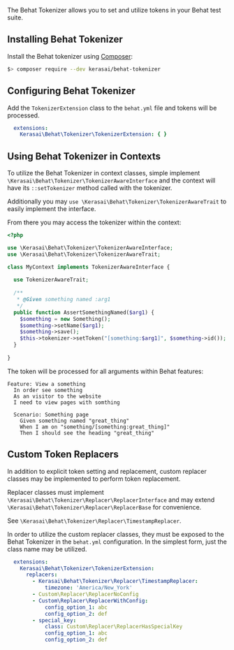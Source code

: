 The Behat Tokenizer allows you to set and utilize tokens in your Behat test 
suite.

Installing Behat Tokenizer
--------------------------

Install the Behat tokenizer using [Composer](https://getcomposer.org):

```bash
$> composer require --dev kerasai/behat-tokenizer
```

Configuring Behat Tokenizer
---------------------------

Add the `TokenizerExtension` class to the `behat.yml` file and tokens will be 
processed.

```yaml
  extensions:
    Kerasai\Behat\Tokenizer\TokenizerExtension: { }
```


Using Behat Tokenizer in Contexts
---------------------------------

To utilize the Behat Tokenizer in context classes, simple implement `\Kerasai\Behat\Tokenizer\TokenizerAwareInterface`
and the context will have its `::setTokenizer` method called with the tokenizer.

Additionally you may `use \Kerasai\Behat\Tokenizer\TokenizerAwareTrait` to 
easily implement the interface.

From there you may access the tokenizer within the context:

```php
<?php

use \Kerasai\Behat\Tokenizer\TokenizerAwareInterface;
use \Kerasai\Behat\Tokenizer\TokenizerAwareTrait;

class MyContext implements TokenizerAwareInterface {
  
  use TokenizerAwareTrait;
  
  /**
   * @Given something named :arg1
   */
  public function AssertSomethingNamed($arg1) {
    $something = new Something();
    $something->setName($arg1);
    $something->save();
    $this->tokenizer->setToken("[something:$arg1]", $something->id());
  }
  
}
``` 

The token will be processed for all arguments within Behat features:

```plaintext
Feature: View a something
  In order see something
  As an visitor to the website
  I need to view pages with somthing

  Scenario: Something page
    Given something named "great_thing"
    When I am on "something/[something:great_thing]"
    Then I should see the heading "great_thing"
```


Custom Token Replacers
----------------------

In addition to explicit token setting and replacement, custom replacer classes 
may be implemented to perform token replacement.

Replacer classes must implement `\Kerasai\Behat\Tokenizer\Replacer\ReplacerInterface`
and may extend `\Kerasai\Behat\Tokenizer\Replacer\ReplacerBase` for convenience.

See `\Kerasai\Behat\Tokenizer\Replacer\TimestampReplacer`.

In order to utilize the custom replacer classes, they must be exposed to the 
Behat Tokenizer in the `behat.yml` configuration. In the simplest form, just the
class name may be utilized.

```yaml
  extensions:
    Kerasai\Behat\Tokenizer\TokenizerExtension:
      replacers:
        - Kerasai\Behat\Tokenizer\Replacer\TimestampReplacer:
            timezone: 'America/New_York'
        - Custom\Replacer\ReplacerNoConfig
        - Custom\Replacer\ReplacerWithConfig:
            config_option_1: abc
            config_option_2: def
        - special_key:
            class: Custom\Replacer\ReplacerHasSpecialKey
            config_option_1: abc
            config_option_2: def
```
